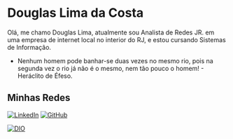 # Douglas Lima da Costa

Olá, me chamo Douglas Lima, atualmente sou Analista de Redes JR. em uma empresa de internet local no interior do RJ, e estou cursando Sistemas de Informação.

- Nenhum homem pode banhar-se duas vezes no mesmo rio, pois na segunda vez o rio já não é o mesmo, nem tão pouco o homem! - Heráclito de Éfeso.

## Minhas Redes

[![LinkedIn](https://img.shields.io/badge/LinkedIn-550063?style=for-the-badge&logo=linkedin)](https://www.linkedin.com/in/lcosta-d/)
[![GitHub](https://img.shields.io/badge/GitHub-550063?style=for-the-badge&logo=github&logoColor=white)](https://github.com/lcosta-d/)

[![DIO](https://hermes.digitalinnovation.one/assets/diome/logo-full.svg)](https://www.dio.me/users/douglas_lcosta)

